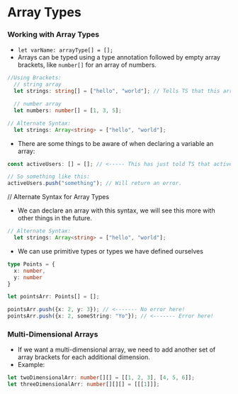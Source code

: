 # Array Types

### Working with Array Types 

- `let varName: arrayType[] = [];`
- Arrays can be typed using a type annotation followed by empty array brackets, like `number[]` for an array of numbers.

```ts
//Using Brackets:
  // string array
  let strings: string[] = ["hello", "world"]; // Tells TS that this array will only hold strings

  // number array
  let numbers: number[] = [1, 3, 5];

// Alternate Syntax:
  let strings: Array<string> = ["hello", "world"];
```

- There are some things to be aware of when declaring a variable an array:

```ts
const activeUsers: [] = []; // <----- This has just told TS that activeUsers is of type EMPTY array. 

// So something like this:
activeUsers.push("something"); // Will return an error.
```

// Alternate Syntax for Array Types

- We can declare an array with this syntax, we will see this more with other things in the future.

```ts
// Alternate Syntax:
  let strings: Array<string> = ["hello", "world"];
```

- We can use primitive types or types we have defined ourselves

```ts
type Points = {
  x: number,
  y: number
}

let pointsArr: Points[] = [];

pointsArr.push({x: 2, y: 3}); // <------- No error here!
pointsArr.push({x: 2, someString: "Yo"}); // <------- Error here!

```

### Multi-Dimensional Arrays

- If we want a multi-dimensional array, we need to add another set of array brackets for each additional dimension.
- Example:

```ts
let twoDimensionalArr: number[][] = [[1, 2, 3], [4, 5, 6]];
let threeDimensionalArr: number[][][] = [[[1]]];
```